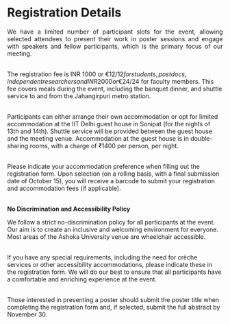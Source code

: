 # Registration Details

<p align="justify">
We have a limited number of participant slots for the event, allowing selected attendees to present their work in poster sessions and engage with speakers and fellow participants, which is the primary focus of our meeting.<br><br>

The registration fee is INR 1000 or €12/$12 for students, postdocs, independent researchers and INR 2000 or €24/$24 for faculty members. This fee covers meals during the event, including the banquet dinner, and shuttle service to and from the Jahangirpuri metro station.<br><br>

Participants can either arrange their own accommodation or opt for limited accommodation at the IIT Delhi guest house in Sonipat (for the nights of 13th and 14th). Shuttle service will be provided between the guest house and the meeting venue. Accommodation at the guest house is in double-sharing rooms, with a charge of ₹1400 per person, per night.<br><br>

Please indicate your accommodation preference when filling out the registration form. Upon selection (on a rolling basis, with a final submission date of October 15), you will receive a barcode to submit your registration and accommodation fees (if applicable).<br><br>

<b>No Discrimination and Accessibility Policy</b><br>

We follow a strict no-discrimination policy for all participants at the event. Our aim is to create an inclusive and welcoming environment for everyone. Most areas of the Ashoka University venue are wheelchair accessible.<br><br>

If you have any special requirements, including the need for crèche services or other accessibility accommodations, please indicate these in the registration form. We will do our best to ensure that all participants have a comfortable and enriching experience at the event.<br><br>

Those interested in presenting a poster should submit the poster title when completing the registration form and, if selected, submit the full abstract by November 30.</p>
